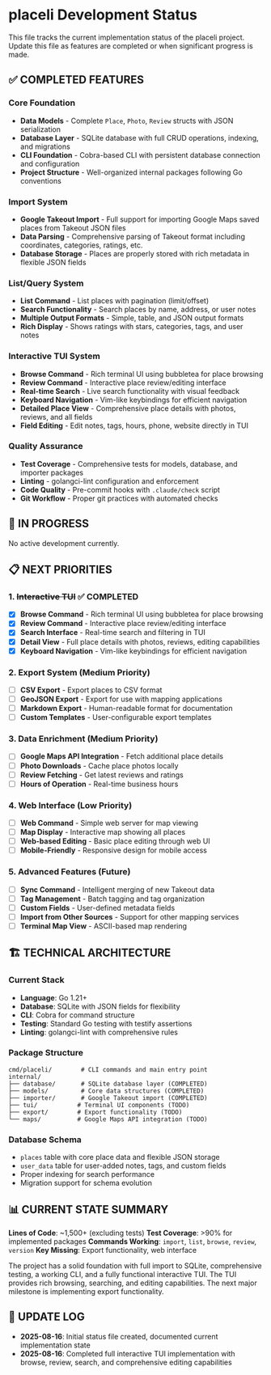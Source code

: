 # placeli Development Status

This file tracks the current implementation status of the placeli project.
Update this file as features are completed or when significant progress is made.

## ✅ COMPLETED FEATURES

### Core Foundation

- **Data Models** - Complete `Place`, `Photo`, `Review` structs with JSON serialization
- **Database Layer** - SQLite database with full CRUD operations, indexing, and migrations
- **CLI Foundation** - Cobra-based CLI with persistent database connection and configuration
- **Project Structure** - Well-organized internal packages following Go conventions

### Import System

- **Google Takeout Import** - Full support for importing Google Maps saved
  places from Takeout JSON files
- **Data Parsing** - Comprehensive parsing of Takeout format including
  coordinates, categories, ratings, etc.
- **Database Storage** - Places are properly stored with rich metadata in
  flexible JSON fields

### List/Query System

- **List Command** - List places with pagination (limit/offset)
- **Search Functionality** - Search places by name, address, or user notes
- **Multiple Output Formats** - Simple, table, and JSON output formats
- **Rich Display** - Shows ratings with stars, categories, tags, and user notes

### Interactive TUI System

- **Browse Command** - Rich terminal UI using bubbletea for place browsing
- **Review Command** - Interactive place review/editing interface
- **Real-time Search** - Live search functionality with visual feedback
- **Keyboard Navigation** - Vim-like keybindings for efficient navigation
- **Detailed Place View** - Comprehensive place details with photos, reviews,
  and all fields
- **Field Editing** - Edit notes, tags, hours, phone, website directly in TUI

### Quality Assurance

- **Test Coverage** - Comprehensive tests for models, database, and importer
  packages
- **Linting** - golangci-lint configuration and enforcement
- **Code Quality** - Pre-commit hooks with `.claude/check` script
- **Git Workflow** - Proper git practices with automated checks

## 🚧 IN PROGRESS

No active development currently.

## 📋 NEXT PRIORITIES

### 1. ~~Interactive TUI~~ ✅ COMPLETED

- [x] **Browse Command** - Rich terminal UI using bubbletea for place browsing
- [x] **Review Command** - Interactive place review/editing interface
- [x] **Search Interface** - Real-time search and filtering in TUI
- [x] **Detail View** - Full place details with photos, reviews, editing capabilities
- [x] **Keyboard Navigation** - Vim-like keybindings for efficient navigation

### 2. Export System (Medium Priority)

- [ ] **CSV Export** - Export places to CSV format
- [ ] **GeoJSON Export** - Export for use with mapping applications
- [ ] **Markdown Export** - Human-readable format for documentation
- [ ] **Custom Templates** - User-configurable export templates

### 3. Data Enrichment (Medium Priority)

- [ ] **Google Maps API Integration** - Fetch additional place details
- [ ] **Photo Downloads** - Cache place photos locally
- [ ] **Review Fetching** - Get latest reviews and ratings
- [ ] **Hours of Operation** - Real-time business hours

### 4. Web Interface (Low Priority)

- [ ] **Web Command** - Simple web server for map viewing
- [ ] **Map Display** - Interactive map showing all places
- [ ] **Web-based Editing** - Basic place editing through web UI
- [ ] **Mobile-Friendly** - Responsive design for mobile access

### 5. Advanced Features (Future)

- [ ] **Sync Command** - Intelligent merging of new Takeout data
- [ ] **Tag Management** - Batch tagging and tag organization
- [ ] **Custom Fields** - User-defined metadata fields
- [ ] **Import from Other Sources** - Support for other mapping services
- [ ] **Terminal Map View** - ASCII-based map rendering

## 🏗️ TECHNICAL ARCHITECTURE

### Current Stack

- **Language**: Go 1.21+
- **Database**: SQLite with JSON fields for flexibility
- **CLI**: Cobra for command structure
- **Testing**: Standard Go testing with testify assertions
- **Linting**: golangci-lint with comprehensive rules

### Package Structure

```terminal
cmd/placeli/        # CLI commands and main entry point
internal/
├── database/       # SQLite database layer (COMPLETED)
├── models/         # Core data structures (COMPLETED)
├── importer/       # Google Takeout import (COMPLETED)
├── tui/           # Terminal UI components (TODO)
├── export/        # Export functionality (TODO)
└── maps/          # Google Maps API integration (TODO)
```

### Database Schema

- `places` table with core place data and flexible JSON storage
- `user_data` table for user-added notes, tags, and custom fields
- Proper indexing for search performance
- Migration support for schema evolution

## 📊 CURRENT STATE SUMMARY

**Lines of Code**: ~1,500+ (excluding tests)
**Test Coverage**: >90% for implemented packages
**Commands Working**: `import`, `list`, `browse`, `review`, `version`
**Key Missing**: Export functionality, web interface

The project has a solid foundation with full import to SQLite,
comprehensive testing, a working CLI, and a fully functional interactive TUI.
The TUI provides rich browsing, searching, and editing capabilities.
The next major milestone is implementing export functionality.

## 🔄 UPDATE LOG

- **2025-08-16**: Initial status file created, documented current implementation
  state
- **2025-08-16**: Completed full interactive TUI implementation with browse,
  review, search, and comprehensive editing capabilities
